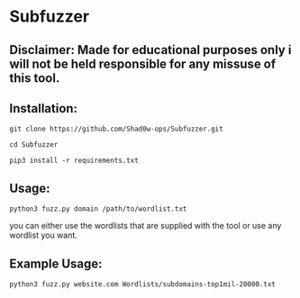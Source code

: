 # Subfuzzer
## Disclaimer: Made for educational purposes only i will not be held responsible for any missuse of this tool.

## Installation:

    git clone https://github.com/Shad0w-ops/Subfuzzer.git
    
    cd Subfuzzer
 
    pip3 install -r requirements.txt
  
## Usage:

    python3 fuzz.py domain /path/to/wordlist.txt
   you can either use the wordlists that are supplied with the tool or use any wordlist you want.
   
## Example Usage:
    
    python3 fuzz.py website.com Wordlists/subdomains-top1mil-20000.txt
